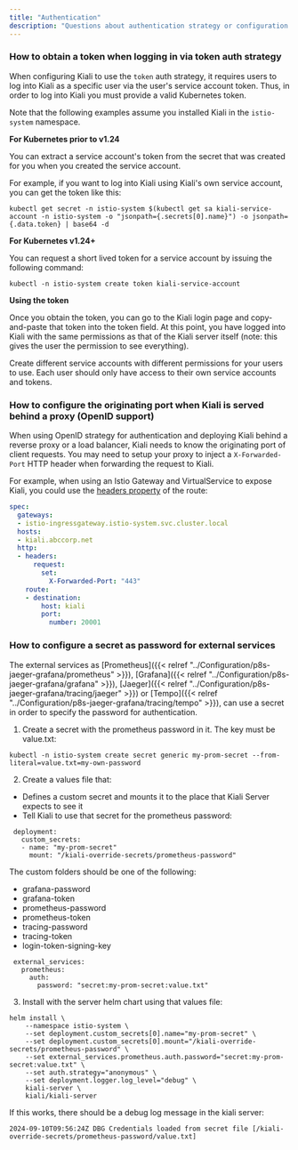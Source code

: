 ```yaml
---
title: "Authentication"
description: "Questions about authentication strategy or configuration."
---
```



### How to obtain a token when logging in via token auth strategy

When configuring Kiali to use the `token` auth strategy, it requires users to log into Kiali as a specific user via the user's service account token. Thus, in order to log into Kiali you must provide a valid Kubernetes token.

Note that the following examples assume you installed Kiali in the `istio-system` namespace.

**For Kubernetes prior to v1.24**

You can extract a service account's token from the secret that was created for you when you created the service account.

For example, if you want to log into Kiali using Kiali's own service account, you can get the token like this:

```
kubectl get secret -n istio-system $(kubectl get sa kiali-service-account -n istio-system -o "jsonpath={.secrets[0].name}") -o jsonpath={.data.token} | base64 -d
```

**For Kubernetes v1.24+**

You can request a short lived token for a service account by issuing the following command:

```
kubectl -n istio-system create token kiali-service-account
```

**Using the token**

Once you obtain the token, you can go to the Kiali login page and copy-and-paste that token into the token field. At this point, you have logged into Kiali with the same permissions as that of the Kiali server itself (note: this gives the user the permission to see everything).

Create different service accounts with different permissions for your users to use. Each user should only have access to their own service accounts and tokens.


### How to configure the originating port when Kiali is served behind a proxy (OpenID support)

When using OpenID strategy for authentication and deploying Kiali behind a reverse proxy or a load balancer, Kiali needs to know the originating port of client requests. You may need to setup your proxy to inject a `X-Forwarded-Port` HTTP header when forwarding the request to Kiali.

For example, when using an Istio Gateway and VirtualService to expose Kiali, you could use the [headers property](https://istio.io/latest/docs/reference/config/networking/virtual-service/#Headers) of the route:

```yaml
spec:
  gateways:
  - istio-ingressgateway.istio-system.svc.cluster.local
  hosts:
  - kiali.abccorp.net
  http:
  - headers:
      request:
        set:
          X-Forwarded-Port: "443"
    route:
    - destination:
        host: kiali
        port:
          number: 20001
```

### How to configure a secret as password for external services

The external services as [Prometheus]({{< relref "../Configuration/p8s-jaeger-grafana/prometheus" >}}), [Grafana]({{< relref "../Configuration/p8s-jaeger-grafana/grafana" >}}), [Jaeger]({{< relref "../Configuration/p8s-jaeger-grafana/tracing/jaeger" >}}) or [Tempo]({{< relref "../Configuration/p8s-jaeger-grafana/tracing/tempo" >}}), can use a secret in order to specify the password for authentication. 

1. Create a secret with the prometheus password in it. The key must be value.txt:
```
kubectl -n istio-system create secret generic my-prom-secret --from-literal=value.txt=my-own-password
```

2. Create a values file that:

* Defines a custom secret and mounts it to the place that Kiali Server expects to see it
* Tell Kiali to use that secret for the prometheus password:

```
 deployment:
   custom_secrets:
   - name: "my-prom-secret"
     mount: "/kiali-override-secrets/prometheus-password"
```

The custom folders should be one of the following: 

- grafana-password
- grafana-token
- prometheus-password
- prometheus-token
- tracing-password
- tracing-token
- login-token-signing-key

```
 external_services:
   prometheus:
     auth:
       password: "secret:my-prom-secret:value.txt"
```

3. Install with the server helm chart using that values file:

```
helm install \
    --namespace istio-system \
    --set deployment.custom_secrets[0].name="my-prom-secret" \
    --set deployment.custom_secrets[0].mount="/kiali-override-secrets/prometheus-password" \
    --set external_services.prometheus.auth.password="secret:my-prom-secret:value.txt" \
    --set auth.strategy="anonymous" \
    --set deployment.logger.log_level="debug" \
    kiali-server \
    kiali/kiali-server
```

If this works, there should be a debug log message in the kiali server:
```
2024-09-10T09:56:24Z DBG Credentials loaded from secret file [/kiali-override-secrets/prometheus-password/value.txt]
```